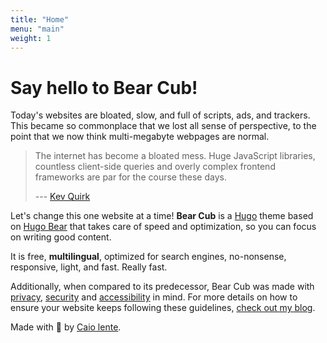 ```yaml
---
title: "Home"
menu: "main"
weight: 1
---
```


# Say hello to Bear Cub!

Today's websites are bloated, slow, and full of scripts, ads, and trackers. This
became so commonplace that we lost all sense of perspective, to the point that
we now think multi-megabyte webpages are normal.

> The internet has become a bloated mess. Huge JavaScript libraries, countless
> client-side queries and overly complex frontend frameworks are par for the
> course these days.
>
> --- [Kev Quirk](https://512kb.club/)

Let's change this one website at a time! **Bear Cub** is a
[Hugo](https://gohugo.io/) theme based on [Hugo
Bear](https://github.com/janraasch/hugo-bearblog/) that takes care of speed and
optimization, so you can focus on writing good content.

It is free, **multilingual**, optimized for search engines, no-nonsense,
responsive, light, and fast. Really fast.

Additionally, when compared to its predecessor, Bear Cub was made with
[privacy](https://themarkup.org/blacklight?url=lente.dev),
[security](https://observatory.mozilla.org/analyze/lente.dev) and
[accessibility](https://pagespeed.web.dev/report?url=https%3A%2F%2Flente.dev%2F)
in mind. For more details on how to ensure your website keeps following these
guidelines, [check out my blog](https://lente.dev/en/posts/stone-websites/).

Made with 💟 by [Caio lente](https://lente.dev/en).
